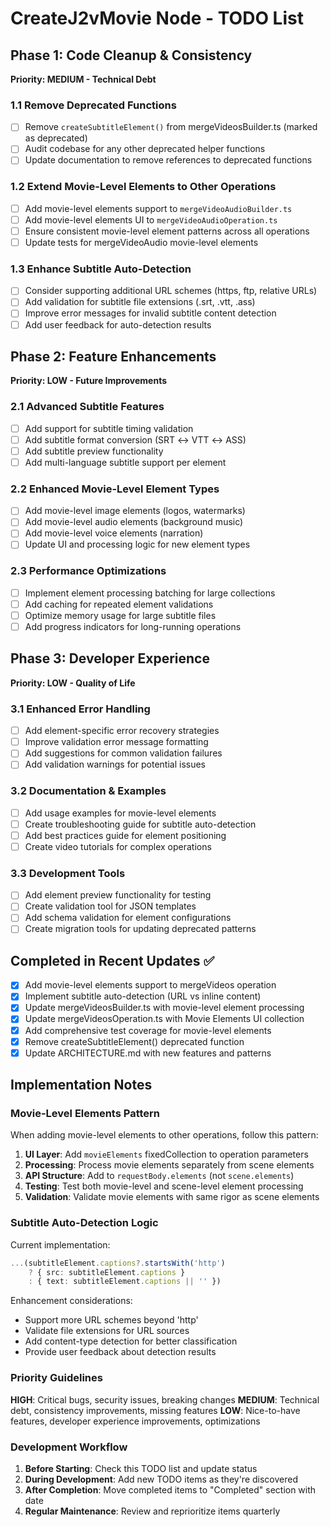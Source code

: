 # CreateJ2vMovie Node - TODO List

## Phase 1: Code Cleanup & Consistency
**Priority: MEDIUM - Technical Debt**

### 1.1 Remove Deprecated Functions
- [ ] Remove `createSubtitleElement()` from mergeVideosBuilder.ts (marked as deprecated)
- [ ] Audit codebase for any other deprecated helper functions
- [ ] Update documentation to remove references to deprecated functions

### 1.2 Extend Movie-Level Elements to Other Operations
- [ ] Add movie-level elements support to `mergeVideoAudioBuilder.ts`
- [ ] Add movie-level elements UI to `mergeVideoAudioOperation.ts`
- [ ] Ensure consistent movie-level element patterns across all operations
- [ ] Update tests for mergeVideoAudio movie-level elements

### 1.3 Enhance Subtitle Auto-Detection
- [ ] Consider supporting additional URL schemes (https, ftp, relative URLs)
- [ ] Add validation for subtitle file extensions (.srt, .vtt, .ass)
- [ ] Improve error messages for invalid subtitle content detection
- [ ] Add user feedback for auto-detection results

## Phase 2: Feature Enhancements
**Priority: LOW - Future Improvements**

### 2.1 Advanced Subtitle Features
- [ ] Add support for subtitle timing validation
- [ ] Add subtitle format conversion (SRT ↔ VTT ↔ ASS)
- [ ] Add subtitle preview functionality
- [ ] Add multi-language subtitle support per element

### 2.2 Enhanced Movie-Level Element Types
- [ ] Add movie-level image elements (logos, watermarks)
- [ ] Add movie-level audio elements (background music)
- [ ] Add movie-level voice elements (narration)
- [ ] Update UI and processing logic for new element types

### 2.3 Performance Optimizations
- [ ] Implement element processing batching for large collections
- [ ] Add caching for repeated element validations
- [ ] Optimize memory usage for large subtitle files
- [ ] Add progress indicators for long-running operations

## Phase 3: Developer Experience
**Priority: LOW - Quality of Life**

### 3.1 Enhanced Error Handling
- [ ] Add element-specific error recovery strategies
- [ ] Improve validation error message formatting
- [ ] Add suggestions for common validation failures
- [ ] Add validation warnings for potential issues

### 3.2 Documentation & Examples
- [ ] Add usage examples for movie-level elements
- [ ] Create troubleshooting guide for subtitle auto-detection
- [ ] Add best practices guide for element positioning
- [ ] Create video tutorials for complex operations

### 3.3 Development Tools
- [ ] Add element preview functionality for testing
- [ ] Create validation tool for JSON templates
- [ ] Add schema validation for element configurations
- [ ] Create migration tools for updating deprecated patterns

## Completed in Recent Updates ✅

- [x] Add movie-level elements support to mergeVideos operation
- [x] Implement subtitle auto-detection (URL vs inline content)
- [x] Update mergeVideosBuilder.ts with movie-level element processing
- [x] Update mergeVideosOperation.ts with Movie Elements UI collection
- [x] Add comprehensive test coverage for movie-level elements
- [x] Remove createSubtitleElement() deprecated function
- [x] Update ARCHITECTURE.md with new features and patterns

## Implementation Notes

### Movie-Level Elements Pattern
When adding movie-level elements to other operations, follow this pattern:

1. **UI Layer**: Add `movieElements` fixedCollection to operation parameters
2. **Processing**: Process movie elements separately from scene elements
3. **API Structure**: Add to `requestBody.elements` (not `scene.elements`)
4. **Testing**: Test both movie-level and scene-level element processing
5. **Validation**: Validate movie elements with same rigor as scene elements

### Subtitle Auto-Detection Logic
Current implementation:
```typescript
...(subtitleElement.captions?.startsWith('http') 
    ? { src: subtitleElement.captions } 
    : { text: subtitleElement.captions || '' })
```

Enhancement considerations:
- Support more URL schemes beyond 'http'
- Validate file extensions for URL sources
- Add content-type detection for better classification
- Provide user feedback about detection results

### Priority Guidelines

**HIGH**: Critical bugs, security issues, breaking changes
**MEDIUM**: Technical debt, consistency improvements, missing features
**LOW**: Nice-to-have features, developer experience improvements, optimizations

### Development Workflow

1. **Before Starting**: Check this TODO list and update status
2. **During Development**: Add new TODO items as they're discovered
3. **After Completion**: Move completed items to "Completed" section with date
4. **Regular Maintenance**: Review and reprioritize items quarterly